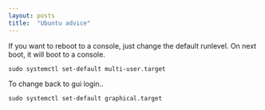 ```yaml
---
layout: posts
title:  "Ubuntu advice"
---
```


If you want to reboot to a console, just change the default runlevel.  On next boot, it will boot to a console.

`sudo systemctl set-default multi-user.target`

To change back to gui login..

`sudo systemctl set-default graphical.target`
